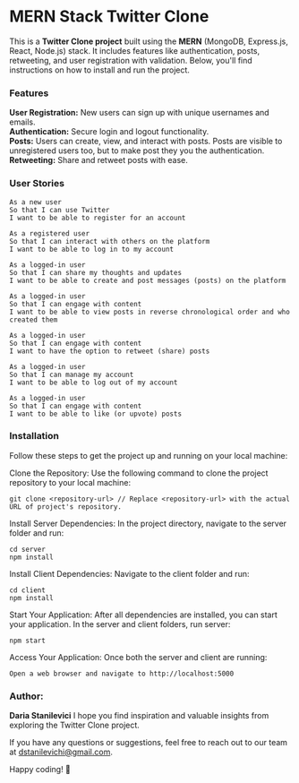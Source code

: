 # MERN Stack Twitter Clone
This is a **Twitter Clone project** built using the **MERN** (MongoDB, Express.js, React, Node.js) stack. It includes features like authentication, posts, retweeting, and user registration with validation. Below, you'll find instructions on how to install and run the project.

### Features
**User Registration:** New users can sign up with unique usernames and emails.<br>
**Authentication:** Secure login and logout functionality.<br>
**Posts:** Users can create, view, and interact with posts. Posts are visible to unregistered users too, but to make post they you the authentication.<br>
**Retweeting:** Share and retweet posts with ease.<br>

### User Stories
```
As a new user
So that I can use Twitter
I want to be able to register for an account

As a registered user
So that I can interact with others on the platform
I want to be able to log in to my account

As a logged-in user
So that I can share my thoughts and updates
I want to be able to create and post messages (posts) on the platform

As a logged-in user
So that I can engage with content
I want to be able to view posts in reverse chronological order and who created them

As a logged-in user
So that I can engage with content
I want to have the option to retweet (share) posts

As a logged-in user
So that I can manage my account
I want to be able to log out of my account

As a logged-in user
So that I can engage with content
I want to be able to like (or upvote) posts
```

### Installation
Follow these steps to get the project up and running on your local machine:

Clone the Repository: Use the following command to clone the project repository to your local machine:
```
git clone <repository-url> // Replace <repository-url> with the actual URL of project's repository.
```
Install Server Dependencies: In the project directory, navigate to the server folder and run:
```
cd server
npm install
```
Install Client Dependencies: Navigate to the client folder and run:
```
cd client
npm install
```
Start Your Application: After all dependencies are installed, you can start your application. In the server and client folders, run server:
```
npm start
```
Access Your Application: Once both the server and client are running: 
```
Open a web browser and navigate to http://localhost:5000
```

### Author:
**Daria Stanilevici**
I hope you find inspiration and valuable insights from exploring the Twitter Clone project.

If you have any questions or suggestions, feel free to reach out to our team at dstanilevichi@gmail.com.

Happy coding! 🚀
